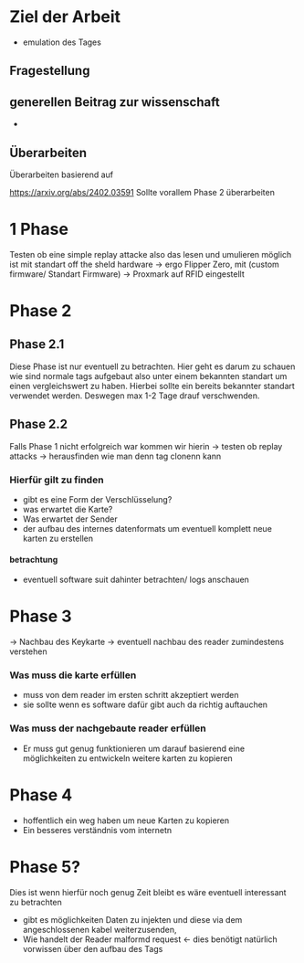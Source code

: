 # Ziel der Arbeit

- emulation des Tages

## Fragestellung

## generellen Beitrag zur wissenschaft

- 
## Überarbeiten

Überarbeiten basierend auf 

https://arxiv.org/abs/2402.03591
Sollte vorallem Phase 2 überarbeiten 
# 1 Phase

Testen ob eine simple replay attacke also das lesen und umulieren möglich ist mit standart off the sheld hardware
-> ergo Flipper Zero, mit (custom firmware/ Standart Firmware)
-> Proxmark auf RFID eingestellt 



# Phase 2 

## Phase 2.1

Diese Phase ist nur eventuell zu betrachten. 
Hier geht es darum zu schauen wie sind normale tags aufgebaut also unter einem bekannten standart um einen vergleichswert zu haben. Hierbei sollte ein bereits bekannter standart verwendet werden. Deswegen max 1-2 Tage drauf verschwenden. 
## Phase 2.2
Falls Phase 1 nicht erfolgreich war kommen wir hierin
-> testen ob replay attacks 
-> herausfinden wie man denn tag clonenn kann
### Hierfür gilt zu finden

- gibt es eine Form der Verschlüsselung?
- was erwartet die Karte?
- Was erwartet der Sender
- der aufbau des internes datenformats um eventuell komplett neue karten zu erstellen

#### betrachtung

- eventuell software suit dahinter betrachten/ logs anschauen
# Phase 3
-> Nachbau des Keykarte
-> eventuell nachbau des reader zumindestens verstehen

### Was muss die karte erfüllen

- muss von dem reader im ersten schritt akzeptiert werden
- sie sollte wenn es software dafür gibt auch da richtig auftauchen

### Was muss der nachgebaute reader erfüllen
- Er muss gut genug funktionieren um darauf basierend eine möglichkeiten zu entwickeln weitere karten zu kopieren

# Phase 4 
- hoffentlich ein weg haben um neue Karten zu kopieren 
- Ein besseres verständnis vom internetn 

# Phase 5?
Dies ist wenn hierfür noch genug Zeit bleibt es wäre eventuell interessant zu betrachten

- gibt es möglichkeiten Daten zu injekten und diese via dem angeschlossenen kabel weiterzusenden, 
- Wie handelt der Reader malformd request <- dies benötigt natürlich vorwissen über den aufbau des Tags 
